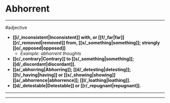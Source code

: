 # Abhorrent
---
#adjective
- **[[i/_inconsistent|Inconsistent]] with, or [[f/_far|far]] [[r/_removed|removed]] from, [[s/_something|something]]; strongly [[o/_opposed|opposed]]**
	- _Example: abhorrent thoughts_
- **[[c/_contrary|Contrary]] to [[s/_something|something]]; [[d/_discordant|discordant]].**
- **[[a/_abhorring|Abhorring]]; [[d/_detesting|detesting]]; [[h/_having|having]] or [[s/_showing|showing]] [[a/_abhorrence|abhorrence]]; [[l/_loathing|loathing]].**
- **[[d/_detestable|Detestable]] or [[r/_repugnant|repugnant]].**
---
---
